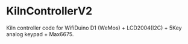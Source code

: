 # KilnControllerV2
Kiln controller code for WifiDuino D1 (WeMos) + LCD2004(I2C) + 5Key analog keypad + Max6675.
